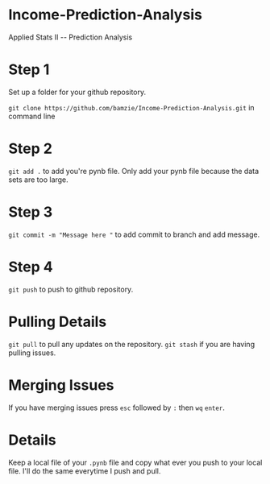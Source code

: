 # Income-Prediction-Analysis
Applied Stats II -- Prediction Analysis

# Step 1
Set up a folder for your github repository.

`git clone https://github.com/bamzie/Income-Prediction-Analysis.git` 
in command line

# Step 2
`git add .` to add you're pynb file. Only add your pynb file because the data sets are too large. 

# Step 3
`git commit -m "Message here "` to add commit to branch and add message. 

# Step 4
`git push` to push to github repository. 

# Pulling Details
`git pull` to pull any updates on the repository. 
`git stash` if you are having pulling issues. 

# Merging Issues
If you have merging issues press `esc` followed by `:` then `wq` `enter`. 

# Details
Keep a local file of your `.pynb` file and copy what ever you push to your local file. I'll do the same everytime I push and pull. 
